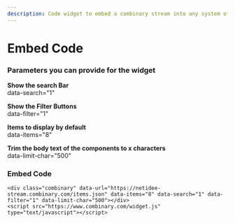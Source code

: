 ```yaml
---
description: Code widget to embed a combinary stream into any system of framework
---
```


# Embed Code

### Parameters you can provide for the widget

**Show the search Bar**  
data-search="1"

**Show the Filter Buttons**  
data-filter="1"

**Items to display by default**  
data-items="8"

**Trim the body text of the components to x characters**  
data-limit-char="500"

### Embed Code

```
<div class="combinary" data-url="https://netidee-stream.combinary.com/items.json" data-items="8" data-search="1" data-filter="1" data-limit-char="500"></div>
<script src="https://www.combinary.com/widget.js" type="text/javascript"></script>
```

